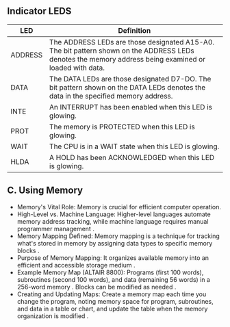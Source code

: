 ## Indicator LEDS

| LED | Definition |
|--------|---------|
| ADDRESS | The ADDRESS LEDs are those designated A15-A0. The bit pattern shown on the ADDRESS LEDs denotes the memory address being examined or loaded with data.|
| DATA | The DATA LEDs are those designated D7-DO. The bit pattern shown on the DATA LEDs denotes the data in the specified memory address. |
| INTE | An INTERRUPT has been enabled when this LED is glowing. |
| PROT | The memory is PROTECTED when this LED is glowing. |
| WAIT | The CPU is in a WAIT state when this LED is glowing.|
| HLDA | A HOLD has been ACKNOWLEDGED when this LED is glowing. |


## C. Using Memory

 - Memory's Vital Role: Memory is crucial for efficient computer operation.
 - High-Level vs. Machine Language: Higher-level languages automate memory address tracking, while machine language requires manual programmer management .
 - Memory Mapping Defined: Memory mapping is a technique for tracking what's stored in memory by assigning data types to specific memory blocks .
 - Purpose of Memory Mapping: It organizes available memory into an efficient and accessible storage medium .
 - Example Memory Map (ALTAIR 8800): Programs (first 100 words), subroutines (second 100 words), and data (remaining 56 words) in a 256-word memory . Blocks can be modified as needed .
 - Creating and Updating Maps: Create a memory map each time you change the program, noting memory space for program, subroutines, and data in a table or chart, and update the table when the memory organization is modified . 
